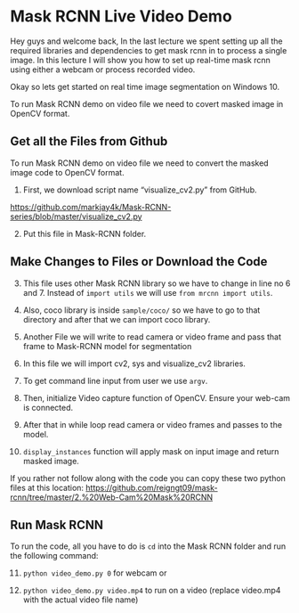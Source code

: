 # Mask RCNN Live Video Demo

Hey guys and welcome back, In the last lecture we spent setting up all the required libraries and dependencies to get mask rcnn in to process a single image. In this lecture I will show you how to set up real-time mask rcnn using either a webcam or process recorded video.

Okay so lets get started on real time image segmentation on Windows 10.


To run Mask RCNN demo on video file we need to covert masked image in OpenCV format.

## Get all the Files from Github

To run Mask RCNN demo on video file we need to convert the masked image code to OpenCV format.

1.	First, we download script name “visualize_cv2.py” from GitHub. 

https://github.com/markjay4k/Mask-RCNN-series/blob/master/visualize_cv2.py

2.	Put this file in Mask-RCNN folder.

## Make Changes to Files or Download the Code

3.	This file uses other Mask RCNN library so we have to change in line no 6 and 7. Instead of ```import utils``` we will use ```from mrcnn import utils```.

4.	Also, coco library is inside ```sample/coco/``` so we have to go to that directory and after that we can import coco library.

5.	Another File we will write to read camera or video frame and pass that frame to Mask-RCNN model for segmentation

6.	In this file we will import cv2, sys and visualize_cv2 libraries.

7.	To get command line input from user we use ```argv```.

8.	Then, initialize Video capture function of OpenCV. Ensure your web-cam is connected.

9.	After that in while loop read camera or video frames and passes to the model.

10.	```display_instances``` function will apply mask on input image and return masked image.

If you rather not follow along with the code you can copy these two python files at this location:
https://github.com/reigngt09/mask-rcnn/tree/master/2.%20Web-Cam%20Mask%20RCNN

## Run Mask RCNN 
To run the code, all you have to do is ```cd``` into the Mask RCNN folder and run the following command:

11.	```python video_demo.py 0```  for webcam or

12.	```python video_demo.py video.mp4```  to run on a video (replace video.mp4 with the actual video file name)

